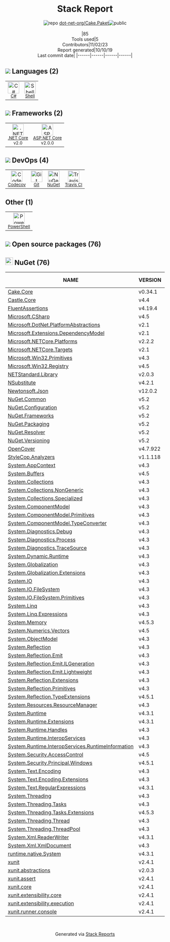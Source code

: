 <div align="center">

# Stack Report
![](https://img.stackshare.io/repo.svg "repo") [dot-net-org/Cake.Paket](https://github.com/dot-net-org/Cake.Paket)![](https://img.stackshare.io/public_badge.svg "public")
<br/><br/>
|85<br/>Tools used|5<br/>Contributors|11/02/23 <br/>Report generated|10/10/19<br/>Last commit date|
|------|------|------|------|
</div>

## <img src='https://img.stackshare.io/languages.svg'/> Languages (2)
<table><tr>
  <td align='center'>
  <img width='36' height='36' src='https://img.stackshare.io/service/1015/1200px-C_Sharp_wordmark.svg.png' alt='C#'>
  <br>
  <sub><a href="http://csharp.net">C#</a></sub>
  <br>
  <sub></sub>
</td>

<td align='center'>
  <img width='36' height='36' src='https://img.stackshare.io/service/4631/default_c2062d40130562bdc836c13dbca02d318205a962.png' alt='Shell'>
  <br>
  <sub><a href="https://en.wikipedia.org/wiki/Shell_script">Shell</a></sub>
  <br>
  <sub></sub>
</td>

</tr>
</table>

## <img src='https://img.stackshare.io/frameworks.svg'/> Frameworks (2)
<table><tr>
  <td align='center'>
  <img width='36' height='36' src='https://img.stackshare.io/service/6403/default_91fc1f0ee315262794273aa1387eaf8fed8436e6.png' alt='.NET Core'>
  <br>
  <sub><a href="https://docs.microsoft.com/en-us/dotnet/core/">.NET Core</a></sub>
  <br>
  <sub>v2.0</sub>
</td>

<td align='center'>
  <img width='36' height='36' src='https://img.stackshare.io/service/11331/asp.net-core.png' alt='ASP.NET Core'>
  <br>
  <sub><a href="docs.microsoft.com/en-us/aspnet/core/">ASP.NET Core</a></sub>
  <br>
  <sub>v2.0.0</sub>
</td>

</tr>
</table>

## <img src='https://img.stackshare.io/devops.svg'/> DevOps (4)
<table><tr>
  <td align='center'>
  <img width='36' height='36' src='https://img.stackshare.io/service/2673/Codecov_Mark_Circle_Pink.png' alt='Codecov'>
  <br>
  <sub><a href="https://codecov.io/">Codecov</a></sub>
  <br>
  <sub></sub>
</td>

<td align='center'>
  <img width='36' height='36' src='https://img.stackshare.io/service/1046/git.png' alt='Git'>
  <br>
  <sub><a href="http://git-scm.com/">Git</a></sub>
  <br>
  <sub></sub>
</td>

<td align='center'>
  <img width='36' height='36' src='https://img.stackshare.io/service/2637/6I3oEOP4_400x400.jpg' alt='NuGet'>
  <br>
  <sub><a href="https://www.nuget.org/">NuGet</a></sub>
  <br>
  <sub></sub>
</td>

<td align='center'>
  <img width='36' height='36' src='https://img.stackshare.io/service/460/Lu6cGu0z_400x400.png' alt='Travis CI'>
  <br>
  <sub><a href="http://travis-ci.com/">Travis CI</a></sub>
  <br>
  <sub></sub>
</td>

</tr>
</table>

## Other (1)
<table><tr>
  <td align='center'>
  <img width='36' height='36' src='https://img.stackshare.io/service/3681/powershell-logo.png' alt='PowerShell'>
  <br>
  <sub><a href="https://docs.microsoft.com/en-us/powershell/">PowerShell</a></sub>
  <br>
  <sub></sub>
</td>

</tr>
</table>


## <img src='https://img.stackshare.io/group.svg' /> Open source packages (76)</h2>

## <img width='24' height='24' src='https://img.stackshare.io/service/2637/6I3oEOP4_400x400.jpg'/> NuGet (76)

|NAME|VERSION|SOURCE FILE|
|------|------|------|
|[Cake.Core](https://cakebuild.net/)|v0.34.1|[paket.lock](https://github.com/dot-net-org/Cake.Paket/blob/master/paket.lock)|
|[Castle.Core](http://www.castleproject.org/)|v4.4|[paket.lock](https://github.com/dot-net-org/Cake.Paket/blob/master/paket.lock)|
|[FluentAssertions](https://www.fluentassertions.com/)|v4.19.4|[paket.lock](https://github.com/dot-net-org/Cake.Paket/blob/master/paket.lock)|
|[Microsoft.CSharp](https://github.com/dotnet/corefx)|v4.5|[paket.lock](https://github.com/dot-net-org/Cake.Paket/blob/master/paket.lock)|
|[Microsoft.DotNet.PlatformAbstractions](https://dot.net/)|v2.1|[paket.lock](https://github.com/dot-net-org/Cake.Paket/blob/master/paket.lock)|
|[Microsoft.Extensions.DependencyModel](https://dot.net/)|v2.1|[paket.lock](https://github.com/dot-net-org/Cake.Paket/blob/master/paket.lock)|
|[Microsoft.NETCore.Platforms](https://github.com/dotnet/corefx)|v2.2.2|[paket.lock](https://github.com/dot-net-org/Cake.Paket/blob/master/paket.lock)|
|[Microsoft.NETCore.Targets](https://github.com/dotnet/corefx)|v2.1|[paket.lock](https://github.com/dot-net-org/Cake.Paket/blob/master/paket.lock)|
|[Microsoft.Win32.Primitives](https://dot.net/)|v4.3|[paket.lock](https://github.com/dot-net-org/Cake.Paket/blob/master/paket.lock)|
|[Microsoft.Win32.Registry](https://github.com/dotnet/corefx)|v4.5|[paket.lock](https://github.com/dot-net-org/Cake.Paket/blob/master/paket.lock)|
|[NETStandard.Library](https://dot.net/)|v2.0.3|[paket.lock](https://github.com/dot-net-org/Cake.Paket/blob/master/paket.lock)|
|[NSubstitute](https://nsubstitute.github.io/)|v4.2.1|[paket.lock](https://github.com/dot-net-org/Cake.Paket/blob/master/paket.lock)|
|[Newtonsoft.Json](https://www.newtonsoft.com/json)|v12.0.2|[paket.lock](https://github.com/dot-net-org/Cake.Paket/blob/master/paket.lock)|
|[NuGet.Common](https://github.com/NuGet/NuGet.Client)|v5.2|[paket.lock](https://github.com/dot-net-org/Cake.Paket/blob/master/paket.lock)|
|[NuGet.Configuration](https://github.com/NuGet/NuGet.Client)|v5.2|[paket.lock](https://github.com/dot-net-org/Cake.Paket/blob/master/paket.lock)|
|[NuGet.Frameworks](https://github.com/NuGet/NuGet.Client)|v5.2|[paket.lock](https://github.com/dot-net-org/Cake.Paket/blob/master/paket.lock)|
|[NuGet.Packaging](https://github.com/NuGet/NuGet.Client)|v5.2|[paket.lock](https://github.com/dot-net-org/Cake.Paket/blob/master/paket.lock)|
|[NuGet.Resolver](https://github.com/NuGet/NuGet.Client)|v5.2|[paket.lock](https://github.com/dot-net-org/Cake.Paket/blob/master/paket.lock)|
|[NuGet.Versioning](https://github.com/NuGet/NuGet.Client)|v5.2|[paket.lock](https://github.com/dot-net-org/Cake.Paket/blob/master/paket.lock)|
|[OpenCover](https://github.com/opencover/opencover)|v4.7.922|[paket.lock](https://github.com/dot-net-org/Cake.Paket/blob/master/paket.lock)|
|[StyleCop.Analyzers](https://github.com/DotNetAnalyzers/StyleCopAnalyzers)|v1.1.118|[paket.lock](https://github.com/dot-net-org/Cake.Paket/blob/master/paket.lock)|
|[System.AppContext](https://dot.net/)|v4.3|[paket.lock](https://github.com/dot-net-org/Cake.Paket/blob/master/paket.lock)|
|[System.Buffers](https://dot.net/)|v4.5|[paket.lock](https://github.com/dot-net-org/Cake.Paket/blob/master/paket.lock)|
|[System.Collections](https://dot.net/)|v4.3|[paket.lock](https://github.com/dot-net-org/Cake.Paket/blob/master/paket.lock)|
|[System.Collections.NonGeneric](https://dot.net/)|v4.3|[paket.lock](https://github.com/dot-net-org/Cake.Paket/blob/master/paket.lock)|
|[System.Collections.Specialized](https://dot.net/)|v4.3|[paket.lock](https://github.com/dot-net-org/Cake.Paket/blob/master/paket.lock)|
|[System.ComponentModel](https://dot.net/)|v4.3|[paket.lock](https://github.com/dot-net-org/Cake.Paket/blob/master/paket.lock)|
|[System.ComponentModel.Primitives](https://dot.net/)|v4.3|[paket.lock](https://github.com/dot-net-org/Cake.Paket/blob/master/paket.lock)|
|[System.ComponentModel.TypeConverter](https://dot.net/)|v4.3|[paket.lock](https://github.com/dot-net-org/Cake.Paket/blob/master/paket.lock)|
|[System.Diagnostics.Debug](https://dot.net/)|v4.3|[paket.lock](https://github.com/dot-net-org/Cake.Paket/blob/master/paket.lock)|
|[System.Diagnostics.Process](https://dot.net/)|v4.3|[paket.lock](https://github.com/dot-net-org/Cake.Paket/blob/master/paket.lock)|
|[System.Diagnostics.TraceSource](https://dot.net/)|v4.3|[paket.lock](https://github.com/dot-net-org/Cake.Paket/blob/master/paket.lock)|
|[System.Dynamic.Runtime](https://dot.net/)|v4.3|[paket.lock](https://github.com/dot-net-org/Cake.Paket/blob/master/paket.lock)|
|[System.Globalization](https://dot.net/)|v4.3|[paket.lock](https://github.com/dot-net-org/Cake.Paket/blob/master/paket.lock)|
|[System.Globalization.Extensions](https://dot.net/)|v4.3|[paket.lock](https://github.com/dot-net-org/Cake.Paket/blob/master/paket.lock)|
|[System.IO](https://dot.net/)|v4.3|[paket.lock](https://github.com/dot-net-org/Cake.Paket/blob/master/paket.lock)|
|[System.IO.FileSystem](https://dot.net/)|v4.3|[paket.lock](https://github.com/dot-net-org/Cake.Paket/blob/master/paket.lock)|
|[System.IO.FileSystem.Primitives](https://dot.net/)|v4.3|[paket.lock](https://github.com/dot-net-org/Cake.Paket/blob/master/paket.lock)|
|[System.Linq](https://dot.net/)|v4.3|[paket.lock](https://github.com/dot-net-org/Cake.Paket/blob/master/paket.lock)|
|[System.Linq.Expressions](https://dot.net/)|v4.3|[paket.lock](https://github.com/dot-net-org/Cake.Paket/blob/master/paket.lock)|
|[System.Memory](https://dot.net/)|v4.5.3|[paket.lock](https://github.com/dot-net-org/Cake.Paket/blob/master/paket.lock)|
|[System.Numerics.Vectors](https://dot.net/)|v4.5|[paket.lock](https://github.com/dot-net-org/Cake.Paket/blob/master/paket.lock)|
|[System.ObjectModel](https://dot.net/)|v4.3|[paket.lock](https://github.com/dot-net-org/Cake.Paket/blob/master/paket.lock)|
|[System.Reflection](https://dot.net/)|v4.3|[paket.lock](https://github.com/dot-net-org/Cake.Paket/blob/master/paket.lock)|
|[System.Reflection.Emit](https://github.com/dotnet/corefx)|v4.3|[paket.lock](https://github.com/dot-net-org/Cake.Paket/blob/master/paket.lock)|
|[System.Reflection.Emit.ILGeneration](https://github.com/dotnet/corefx)|v4.3|[paket.lock](https://github.com/dot-net-org/Cake.Paket/blob/master/paket.lock)|
|[System.Reflection.Emit.Lightweight](https://github.com/dotnet/corefx)|v4.3|[paket.lock](https://github.com/dot-net-org/Cake.Paket/blob/master/paket.lock)|
|[System.Reflection.Extensions](https://dot.net/)|v4.3|[paket.lock](https://github.com/dot-net-org/Cake.Paket/blob/master/paket.lock)|
|[System.Reflection.Primitives](https://dot.net/)|v4.3|[paket.lock](https://github.com/dot-net-org/Cake.Paket/blob/master/paket.lock)|
|[System.Reflection.TypeExtensions](https://github.com/dotnet/corefx)|v4.5.1|[paket.lock](https://github.com/dot-net-org/Cake.Paket/blob/master/paket.lock)|
|[System.Resources.ResourceManager](https://dot.net/)|v4.3|[paket.lock](https://github.com/dot-net-org/Cake.Paket/blob/master/paket.lock)|
|[System.Runtime](https://dot.net/)|v4.3.1|[paket.lock](https://github.com/dot-net-org/Cake.Paket/blob/master/paket.lock)|
|[System.Runtime.Extensions](https://dot.net/)|v4.3.1|[paket.lock](https://github.com/dot-net-org/Cake.Paket/blob/master/paket.lock)|
|[System.Runtime.Handles](https://dot.net/)|v4.3|[paket.lock](https://github.com/dot-net-org/Cake.Paket/blob/master/paket.lock)|
|[System.Runtime.InteropServices](https://dot.net/)|v4.3|[paket.lock](https://github.com/dot-net-org/Cake.Paket/blob/master/paket.lock)|
|[System.Runtime.InteropServices.RuntimeInformation](https://dot.net/)|v4.3|[paket.lock](https://github.com/dot-net-org/Cake.Paket/blob/master/paket.lock)|
|[System.Security.AccessControl](https://github.com/dotnet/corefx)|v4.5|[paket.lock](https://github.com/dot-net-org/Cake.Paket/blob/master/paket.lock)|
|[System.Security.Principal.Windows](https://github.com/dotnet/corefx)|v4.5.1|[paket.lock](https://github.com/dot-net-org/Cake.Paket/blob/master/paket.lock)|
|[System.Text.Encoding](https://dot.net/)|v4.3|[paket.lock](https://github.com/dot-net-org/Cake.Paket/blob/master/paket.lock)|
|[System.Text.Encoding.Extensions](https://dot.net/)|v4.3|[paket.lock](https://github.com/dot-net-org/Cake.Paket/blob/master/paket.lock)|
|[System.Text.RegularExpressions](https://dot.net/)|v4.3.1|[paket.lock](https://github.com/dot-net-org/Cake.Paket/blob/master/paket.lock)|
|[System.Threading](https://dot.net/)|v4.3|[paket.lock](https://github.com/dot-net-org/Cake.Paket/blob/master/paket.lock)|
|[System.Threading.Tasks](https://dot.net/)|v4.3|[paket.lock](https://github.com/dot-net-org/Cake.Paket/blob/master/paket.lock)|
|[System.Threading.Tasks.Extensions](https://dot.net/)|v4.5.3|[paket.lock](https://github.com/dot-net-org/Cake.Paket/blob/master/paket.lock)|
|[System.Threading.Thread](https://dot.net/)|v4.3|[paket.lock](https://github.com/dot-net-org/Cake.Paket/blob/master/paket.lock)|
|[System.Threading.ThreadPool](https://dot.net/)|v4.3|[paket.lock](https://github.com/dot-net-org/Cake.Paket/blob/master/paket.lock)|
|[System.Xml.ReaderWriter](https://dot.net/)|v4.3.1|[paket.lock](https://github.com/dot-net-org/Cake.Paket/blob/master/paket.lock)|
|[System.Xml.XmlDocument](https://dot.net/)|v4.3|[paket.lock](https://github.com/dot-net-org/Cake.Paket/blob/master/paket.lock)|
|[runtime.native.System](https://dot.net/)|v4.3.1|[paket.lock](https://github.com/dot-net-org/Cake.Paket/blob/master/paket.lock)|
|[xunit](https://github.com/xunit/xunit)|v2.4.1|[paket.lock](https://github.com/dot-net-org/Cake.Paket/blob/master/paket.lock)|
|[xunit.abstractions](https://github.com/xunit/xunit)|v2.0.3|[paket.lock](https://github.com/dot-net-org/Cake.Paket/blob/master/paket.lock)|
|[xunit.assert](https://github.com/xunit/xunit)|v2.4.1|[paket.lock](https://github.com/dot-net-org/Cake.Paket/blob/master/paket.lock)|
|[xunit.core](https://github.com/xunit/xunit)|v2.4.1|[paket.lock](https://github.com/dot-net-org/Cake.Paket/blob/master/paket.lock)|
|[xunit.extensibility.core](https://github.com/xunit/xunit)|v2.4.1|[paket.lock](https://github.com/dot-net-org/Cake.Paket/blob/master/paket.lock)|
|[xunit.extensibility.execution](https://github.com/xunit/xunit)|v2.4.1|[paket.lock](https://github.com/dot-net-org/Cake.Paket/blob/master/paket.lock)|
|[xunit.runner.console](https://github.com/xunit/xunit)|v2.4.1|[paket.lock](https://github.com/dot-net-org/Cake.Paket/blob/master/paket.lock)|

<br/>
<div align='center'>

Generated via [Stack Reports](https://stackshare.io/stack-report)
